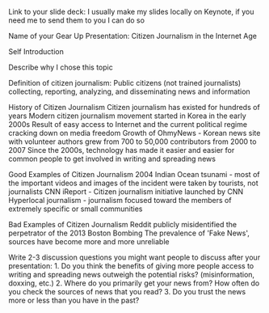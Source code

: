   Link to your slide deck: I usually make my slides locally on Keynote, if you need me to send them to you I can do so

  Name of your Gear Up Presentation: Citizen Journalism in the Internet Age

  Self Introduction

  Describe why I chose this topic

  Definition of citizen journalism: Public citizens (not trained journalists) collecting, reporting, analyzing, and disseminating news and information

  History of Citizen Journalism
    Citizen journalism has existed for hundreds of years
    Modern citizen journalism movement started in Korea in the early 2000s
    Result of easy access to Internet and the current political regime cracking down on media freedom
    Growth of OhmyNews - Korean news site with volunteer authors grew from 700 to 50,000 contributors from 2000 to 2007
    Since the 2000s, technology has made it easier and easier for common people to get involved in writing and spreading news

  Good Examples of Citizen Journalism
    2004 Indian Ocean tsunami - most of the important videos and images of the incident were taken by tourists, not journalists
    CNN iReport - Citizen journalism initiative launched by CNN
    Hyperlocal journalism - journalism focused toward the members of extremely specific or small communities

  Bad Examples of Citizen Journalism
    Reddit publicly misidentified the perpetrator of the 2013 Boston Bombing
    The prevalence of 'Fake News', sources have become more and more unreliable

  Write 2-3 discussion questions you might want people to discuss after your presentation:
    1. Do you think the benefits of giving more people access to writing and spreading news outweigh the potential risks? (misinformation, doxxing, etc.)
    2. Where do you primarily get your news from? How often do you check the sources of news that you read?
    3. Do you trust the news more or less than you have in the past?
